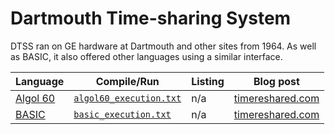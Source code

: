 # Dartmouth Time-sharing System

DTSS ran on GE hardware at Dartmouth and other sites from 1964. As
well as BASIC, it also offered other languages using a similar interface.

| Language                          | Compile/Run                          | Listing                              | Blog post                                  |
|-----------------------------------|--------------------------------------|--------------------------------------|--------------------------------------------|
| [Algol 60](<../../programs/Algol 60/tpk_dartmouth_1964.a60>) | [`algol60_execution.txt`](algol60_execution.txt) | n/a | [timereshared.com](https://timereshared.com/dartmouth-dtss-algol/) |
| [BASIC](../../programs/BASIC/tpk_dartmouth_1964.bas) | [`basic_execution.txt`](basic_execution.txt) | n/a | [timereshared.com](https://timereshared.com/dartmouth-dtss-basic/) |
